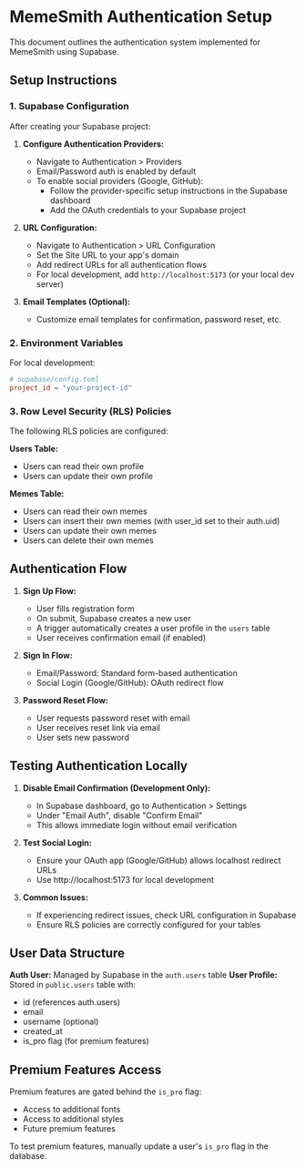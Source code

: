 
# MemeSmith Authentication Setup

This document outlines the authentication system implemented for MemeSmith using Supabase.

## Setup Instructions

### 1. Supabase Configuration

After creating your Supabase project:

1. **Configure Authentication Providers:**
   - Navigate to Authentication > Providers
   - Email/Password auth is enabled by default
   - To enable social providers (Google, GitHub):
     - Follow the provider-specific setup instructions in the Supabase dashboard
     - Add the OAuth credentials to your Supabase project

2. **URL Configuration:**
   - Navigate to Authentication > URL Configuration
   - Set the Site URL to your app's domain
   - Add redirect URLs for all authentication flows
   - For local development, add `http://localhost:5173` (or your local dev server)

3. **Email Templates (Optional):**
   - Customize email templates for confirmation, password reset, etc.

### 2. Environment Variables

For local development:

```toml
# supabase/config.toml
project_id = "your-project-id"
```

### 3. Row Level Security (RLS) Policies

The following RLS policies are configured:

**Users Table:**
- Users can read their own profile
- Users can update their own profile

**Memes Table:**
- Users can read their own memes
- Users can insert their own memes (with user_id set to their auth.uid)
- Users can update their own memes
- Users can delete their own memes

## Authentication Flow

1. **Sign Up Flow:**
   - User fills registration form
   - On submit, Supabase creates a new user
   - A trigger automatically creates a user profile in the `users` table
   - User receives confirmation email (if enabled)

2. **Sign In Flow:**
   - Email/Password: Standard form-based authentication
   - Social Login (Google/GitHub): OAuth redirect flow

3. **Password Reset Flow:**
   - User requests password reset with email
   - User receives reset link via email
   - User sets new password

## Testing Authentication Locally

1. **Disable Email Confirmation (Development Only):**
   - In Supabase dashboard, go to Authentication > Settings
   - Under "Email Auth", disable "Confirm Email"
   - This allows immediate login without email verification

2. **Test Social Login:**
   - Ensure your OAuth app (Google/GitHub) allows localhost redirect URLs
   - Use http://localhost:5173 for local development

3. **Common Issues:**
   - If experiencing redirect issues, check URL configuration in Supabase
   - Ensure RLS policies are correctly configured for your tables

## User Data Structure

**Auth User:** Managed by Supabase in the `auth.users` table
**User Profile:** Stored in `public.users` table with:
  - id (references auth.users)
  - email
  - username (optional)
  - created_at
  - is_pro flag (for premium features)

## Premium Features Access

Premium features are gated behind the `is_pro` flag:
- Access to additional fonts
- Access to additional styles
- Future premium features

To test premium features, manually update a user's `is_pro` flag in the database.
